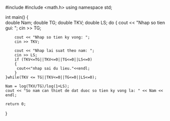 #include <iostream>
#include <math.h>
using namespace std;

int main()
{   
    double Nam;
    double TG;
    double TKV;
    double LS;
    do
    {
    	cout << "Nhap so tien gui: ";
    	cin >> TG;
	
    	cout << "Nhap so tien ky vong: ";
    	cin >> TKV;

    	cout << "Nhap lai suat theo nam: ";
    	cin >> LS;
    	if (TKV<=TG||TKV<=0||TG<=0||LS<=0)
    	{
		 cout<<"nhap sai du lieu."<<endl;
    	}	
    }while(TKV <= TG||TKV<=0||TG<=0||LS<=0);
 
    Nam = log(TKV/TG)/log(1+LS);
    cout << "So nam can thiet de dat duoc so tien ky vong la: " << Nam << endl;
	
    return 0;
}
